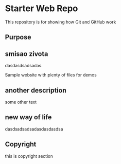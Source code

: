 # Starter Web Repo

This repository is for showing how Git and GitHub work

## Purpose

## smisao zivota
dasdasdsadsadas

Sample website with plenty of files for demos

## another description

some other text

## new way of life

dasdsadsadsadasdasdasdsa

## Copyright

this is copyright section